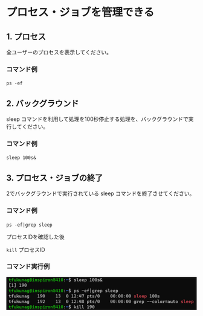 # プロセス・ジョブを管理できる

## 1. プロセス

全ユーザーのプロセスを表示してください。

### コマンド例
`ps -ef`


## 2. バックグラウンド

sleep コマンドを利用して処理を100秒停止する処理を、バックグラウンドで実行してください。

### コマンド例
`sleep 100s&`

## 3. プロセス・ジョブの終了

2でバックグラウンドで実行されている sleep コマンドを終了させてください。

### コマンド例
`ps -ef|grep sleep` 

プロセスIDを確認した後

`kill` プロセスID

### コマンド実行例
![出力例](PROCESS03.jpg)

